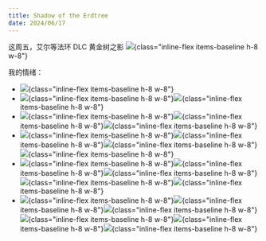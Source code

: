 ```yaml
---
title: Shadow of the Erdtree
date: 2024/06/17
---
```


这周五，艾尔等法环 DLC 黄金树之影 ![](/emoji/hh.webp){class="inline-flex items-baseline h-8 w-8"}

我的情绪：

- ![](/emoji/hh.webp){class="inline-flex items-baseline h-8 w-8"}
- ![](/emoji/hh.webp){class="inline-flex items-baseline h-8 w-8"}![](/emoji/hh.webp){class="inline-flex items-baseline h-8 w-8"}
- ![](/emoji/hh.webp){class="inline-flex items-baseline h-8 w-8"}![](/emoji/hh.webp){class="inline-flex items-baseline h-8 w-8"}![](/emoji/hh.webp){class="inline-flex items-baseline h-8 w-8"}
- ![](/emoji/hh.webp){class="inline-flex items-baseline h-8 w-8"}![](/emoji/hh.webp){class="inline-flex items-baseline h-8 w-8"}![](/emoji/hh.webp){class="inline-flex items-baseline h-8 w-8"}![](/emoji/hh.webp){class="inline-flex items-baseline h-8 w-8"}
- ![](/emoji/hh.webp){class="inline-flex items-baseline h-8 w-8"}![](/emoji/hh.webp){class="inline-flex items-baseline h-8 w-8"}![](/emoji/hh.webp){class="inline-flex items-baseline h-8 w-8"}![](/emoji/hh.webp){class="inline-flex items-baseline h-8 w-8"}![](/emoji/hh.webp){class="inline-flex items-baseline h-8 w-8"}
- ![](/emoji/hh.webp){class="inline-flex items-baseline h-8 w-8"}![](/emoji/hh.webp){class="inline-flex items-baseline h-8 w-8"}![](/emoji/hh.webp){class="inline-flex items-baseline h-8 w-8"}![](/emoji/hh.webp){class="inline-flex items-baseline h-8 w-8"}![](/emoji/hh.webp){class="inline-flex items-baseline h-8 w-8"}![](/emoji/hh.webp){class="inline-flex items-baseline h-8 w-8"}